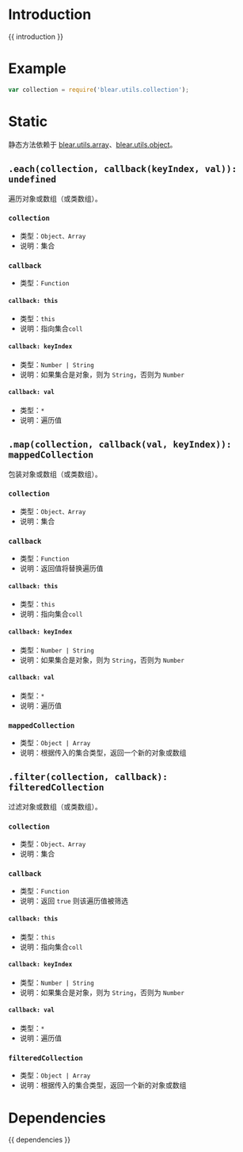 # Introduction
{{ introduction }}


# Example
```js
var collection = require('blear.utils.collection');
```


# Static
静态方法依赖于 [blear.utils.array](/utils/array.md)、[blear.utils.object](/utils/object.md)。

## `.each(collection, callback(keyIndex, val)): undefined`
遍历对象或数组（或类数组）。

### `collection`
- 类型：`Object、Array`
- 说明：集合

### `callback`
- 类型：`Function`

#### `callback: this`
- 类型：`this`
- 说明：指向集合`coll`

#### `callback: keyIndex`
- 类型：`Number | String`
- 说明：如果集合是对象，则为 `String`，否则为 `Number`

#### `callback: val`
- 类型：`*`
- 说明：遍历值


## `.map(collection, callback(val, keyIndex)): mappedCollection`
包装对象或数组（或类数组）。

### `collection`
- 类型：`Object、Array`
- 说明：集合

### `callback`
- 类型：`Function`
- 说明：返回值将替换遍历值

#### `callback: this`
- 类型：`this`
- 说明：指向集合`coll`

#### `callback: keyIndex`
- 类型：`Number | String`
- 说明：如果集合是对象，则为 `String`，否则为 `Number`

#### `callback: val`
- 类型：`*`
- 说明：遍历值

### `mappedCollection`
- 类型：`Object | Array`
- 说明：根据传入的集合类型，返回一个新的对象或数组



## `.filter(collection, callback): filteredCollection`
过滤对象或数组（或类数组）。

### `collection`
- 类型：`Object、Array`
- 说明：集合

### `callback`
- 类型：`Function`
- 说明：返回 `true` 则该遍历值被筛选

#### `callback: this`
- 类型：`this`
- 说明：指向集合`coll`

#### `callback: keyIndex`
- 类型：`Number | String`
- 说明：如果集合是对象，则为 `String`，否则为 `Number`

#### `callback: val`
- 类型：`*`
- 说明：遍历值

### `filteredCollection`
- 类型：`Object | Array`
- 说明：根据传入的集合类型，返回一个新的对象或数组





# Dependencies
{{ dependencies }}


